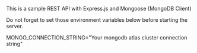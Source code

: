 This is a sample REST API with Express.js and Mongoose (MongoDB Client)

Do not forget to set those environment variables below before starting the server.

MONGO_CONNECTION_STRING="Your mongodb atlas cluster connection string"
